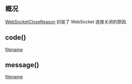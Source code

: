 ## 概况

[WebSocketCloseReason](/API/Network/HttpCommon/WebSocketCloseReason/README.md) 封装了 WebSocket
连接关闭的原因.

## code()

[filename](code.md ':include')

## message()

[filename](message.md ':include')
